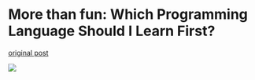 # More than fun: Which Programming Language Should I Learn First?

[original post](http://carlcheo.com/startcoding)

![](http://carlcheo.com/wp-content/uploads/2014/12/which-programming-language-should-i-learn-first-infographic.png)
